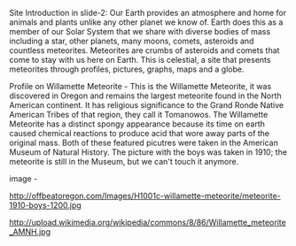 
Site Introduction in slide-2:
Our Earth provides an atmosphere and home for animals and plants unlike any other planet we know of. Earth does this as a member of our Solar System that we share with diverse bodies of mass including a star, other planets, many moons, comets, asteroids and countless meteorites. Meteorites are crumbs of asteroids and comets that come to stay with us here on Earth. This is celestial, a site that presents meteorites through profiles, pictures, graphs, maps and a globe.

Profile on Willamette Meteorite -
This is the Willamette Meteorite, it was discovered in Oregon and remains the largest meteorite found in the North American continent. It has religious significance to the Grand Ronde Native American Tribes of that region, they call it Tomanowos. The Willamette Meteorite has a distinct spongy appearance because its time on earth caused chemical reactions to produce acid that wore away parts of the original mass. Both of these featured picutres were taken in the American Museum of Natural History. The picture with the boys was taken in 1910; the meteorite is still in the Museum, but we can't touch it anymore.

image -

http://offbeatoregon.com/Images/H1001c-willamette-meteorite/meteorite-1910-boys-1200.jpg

http://upload.wikimedia.org/wikipedia/commons/8/86/Willamette_meteorite_AMNH.jpg
